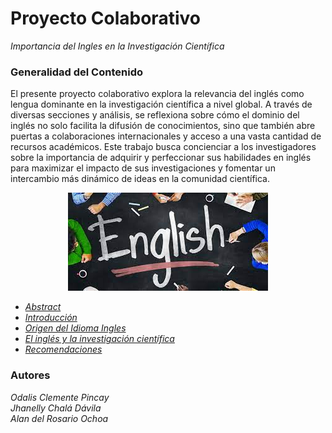 # Proyecto Colaborativo
*Importancia del Ingles en la Investigación Científica*  


### Generalidad del Contenido
El presente proyecto colaborativo explora la relevancia del inglés como lengua dominante en la investigación científica a nivel global. A través de diversas secciones y análisis, se reflexiona sobre cómo el dominio del inglés no solo facilita la difusión de conocimientos, sino que también abre puertas a colaboraciones internacionales y acceso a una vasta cantidad de recursos académicos. Este trabajo busca concienciar a los investigadores sobre la importancia de adquirir y perfeccionar sus habilidades en inglés para maximizar el impacto de sus investigaciones y fomentar un intercambio más dinámico de ideas en la comunidad científica.

<p align="center">
  <img src="image.png" alt="alt text">
</p>

- [*Abstract*](Abstract.md)
- [*Introducción*](Introducción.md)
- [*Origen del Idioma Ingles*](Origen_del_idioma_ingles.md) 
- [*El inglés  y la investigación científica*](El_inglés_y_la_investigación_científica.md)
- [*Recomendaciones*](Recomendaciones.md)


### **Autores**

*Odalis Clemente Pincay*  
*Jhanelly Chalá Dávila*  
*Alan del Rosario Ochoa*